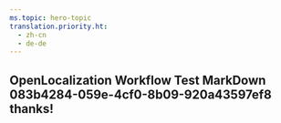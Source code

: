 ```yaml
---
ms.topic: hero-topic
translation.priority.ht: 
  - zh-cn
  - de-de
---
```

## OpenLocalization Workflow Test MarkDown 083b4284-059e-4cf0-8b09-920a43597ef8 thanks!
